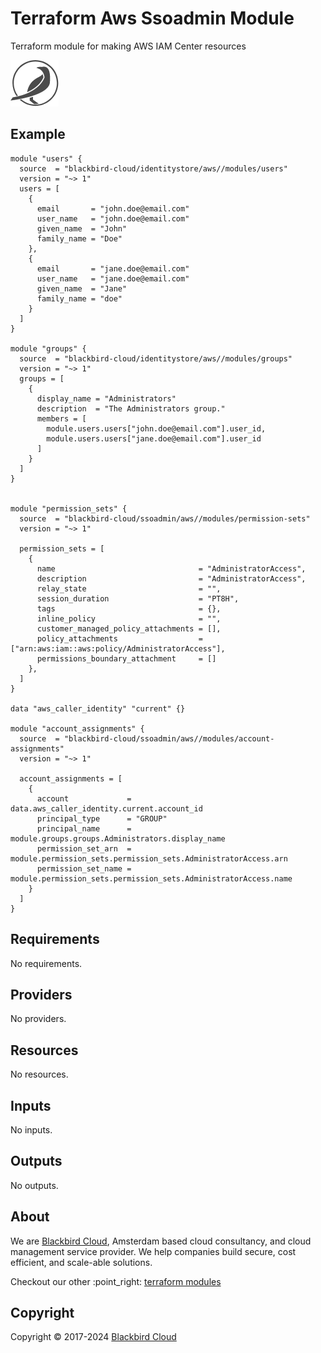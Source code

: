 <!-- BEGIN_TF_DOCS -->
# Terraform Aws Ssoadmin Module
Terraform module for making AWS IAM Center resources

[![blackbird-logo](https://raw.githubusercontent.com/blackbird-cloud/terraform-module-template/main/.config/logo_simple.png)](https://blackbird.cloud)

## Example
```hcl
module "users" {
  source  = "blackbird-cloud/identitystore/aws//modules/users"
  version = "~> 1"
  users = [
    {
      email       = "john.doe@email.com"
      user_name   = "john.doe@email.com"
      given_name  = "John"
      family_name = "Doe"
    },
    {
      email       = "jane.doe@email.com"
      user_name   = "jane.doe@email.com"
      given_name  = "Jane"
      family_name = "doe"
    }
  ]
}

module "groups" {
  source  = "blackbird-cloud/identitystore/aws//modules/groups"
  version = "~> 1"
  groups = [
    {
      display_name = "Administrators"
      description  = "The Administrators group."
      members = [
        module.users.users["john.doe@email.com"].user_id,
        module.users.users["jane.doe@email.com"].user_id
      ]
    }
  ]
}


module "permission_sets" {
  source  = "blackbird-cloud/ssoadmin/aws//modules/permission-sets"
  version = "~> 1"

  permission_sets = [
    {
      name                                = "AdministratorAccess",
      description                         = "AdministratorAccess",
      relay_state                         = "",
      session_duration                    = "PT8H",
      tags                                = {},
      inline_policy                       = "",
      customer_managed_policy_attachments = [],
      policy_attachments                  = ["arn:aws:iam::aws:policy/AdministratorAccess"],
      permissions_boundary_attachment     = []
    },
  ]
}

data "aws_caller_identity" "current" {}

module "account_assignments" {
  source  = "blackbird-cloud/ssoadmin/aws//modules/account-assignments"
  version = "~> 1"

  account_assignments = [
    {
      account             = data.aws_caller_identity.current.account_id
      principal_type      = "GROUP"
      principal_name      = module.groups.groups.Administrators.display_name
      permission_set_arn  = module.permission_sets.permission_sets.AdministratorAccess.arn
      permission_set_name = module.permission_sets.permission_sets.AdministratorAccess.name
    }
  ]
}
```

## Requirements

No requirements.

## Providers

No providers.

## Resources

No resources.

## Inputs

No inputs.

## Outputs

No outputs.

## About

We are [Blackbird Cloud](https://blackbird.cloud), Amsterdam based cloud consultancy, and cloud management service provider. We help companies build secure, cost efficient, and scale-able solutions.

Checkout our other :point\_right: [terraform modules](https://registry.terraform.io/namespaces/blackbird-cloud)

## Copyright

Copyright © 2017-2024 [Blackbird Cloud](https://blackbird.cloud)
<!-- END_TF_DOCS -->